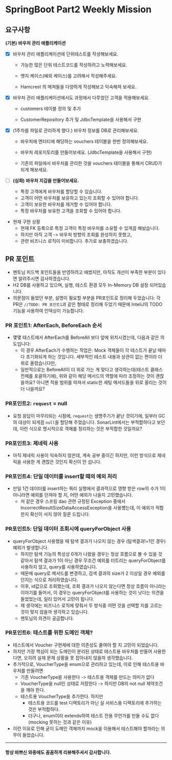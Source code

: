 # SpringBoot Part2 Weekly Mission

## 요구사항

**(기본)** **바우처 관리 애플리케이션**

- [x] 바우처 관리 애플리케이션에 단위테스트를 작성해보세요.

  - 가능한 많은 단위 테스트코드를 작성하려고 노력해보세요.

  - 엣지 케이스(예외 케이스)를 고려해서 작성해주세요.

  - Hamcrest 의 메쳐들을 다양하게 작성해보고 익숙해져 보세요.

- [x] 바우처 관리 애플리케이션에서도 과정에서 다루었던 고객을 적용해보세요.

  - customers 테이블 정의 및 추가

  - CustomerRepository 추가 및 JdbcTemplate을 사용해서 구현

- [x] (1주차를 파일로 관리하게 했다.) 바우처 정보를 DB로 관리해보세요.

  - 바우처에 엔터티에 해당하는 vouchers 테이블을 한번 정의해보세요.

  - 바우처 레포지토리를 만들어보세요. (JdbcTemplate을 사용해서 구현)

  - 기존의 파일에서 바우처를 관리한 것을 vouchers 테이블을 통해서 CRUD가 되게 해보세요.

- [ ] **(심화)** **바우처 지갑을 만들어보세요.**
  - 특정 고객에게 바우처를 할당할 수 있습니다.
  - 고객이 어떤 바우처를 보유하고 있는지 조회할 수 있어야 합니다.
  - 고객이 보유한 바우처를 제거할 수 있어야 합니다.
  - 특정 바우처를 보유한 고객을 조회할 수 있어야 합니다.
- 현재 구현 상황
  - 현재 FK 등록으로 특정 고객이 특정 바우처를 소유할 수 있게끔 해놨습니다.
  - 하지만 아직 고객 -> 바우처 방향의 조회를 완성하지 못했고,
  - 관련 비즈니스 로직이 미비합니다. 추가로 보충하겠습니다.



## PR 포인트

- 멘토님 피드백 포인트들을 반영하려고 애썼지만, 아직도 개선이 부족한 부분이 있다면 알려주시면 감사하겠습니다.
- H2 DB를 사용하고 있으며, 실행, 테스트 환경 모두 In-Memory DB 설정 되어있습니다.
- 의문점이 들었던 부분, 설명이 필요할 부분을 PR포인트로 정리해 두었습니다: 각 PR은 `//TODO: PR 포인트1`과 같은 형태로 정리해 두었기 때문에 InteliJ의 TODO 기능을 사용하여 인덱싱이 가능합니다.



### PR 포인트1: AfterEach, BeforeEach 순서

- 몇몇 테스트에서 AfterEach를 BeforeAll 보다 앞에 위치시켰는데, 다음과 같은 의도입니다:
  - 이 경우 AfterEach가 수행하는 작업은: Mock 객체들이 각 테스트가 끝날 때마다 초기화되게 하는 것입니다.
    세부적인 테스트 내용과 상관이 없는 편이라 더 위로 올렸습니다만,
  - 일반적으로는 BeforeAll이 더 위로 가는 게 맞다고 생각하는데(테스트 클래스 전체를 포괄하기에),
    위와 같이 해당 메서드의 역할에 따라 조정하는 것이 괜찮을까요? 아니면 적용 범위를 따져서 static한 세팅 메서드들을 위로 올리는 것이 더 나을까요?



### PR포인트2: `request` = null

- 요청 응답이 마무리되는 시점에, `request`는 생명주기가 끝난 것이기에, 일부러 GC의 대상이 되게끔 `null`을 할당해 주었습니다. SonarLint에서는 부적합하다고 보던데, 이런 식으로 명시적으로 객체를 정리하는 것은 부적합한 것일까요?



### PR포인트3: 제네릭 사용

- 아직 제네릭 사용이 익숙하지 않은데, 계속 공부 중이긴 하지만, 이런 방식으로 제네릭을 사용한 게 괜찮은 것인지 확신이 안 섭니다.



### PR포인트4: 단일 데이터를 insert할 때의 예외 처리

- 만일 1건 데이터를 insert하는 쿼리 실행에서 결과적으로 영향 받은 row의 수가 1이 아니라면 예외를 던져야 할 지, 어떤 예외가 나을지 고민했습니다.
  - 저 같은 경우 스프링 dao 관련 규정된 Exception 중에서 IncorrectResultSizeDataAccessException을 사용헀는데, 이 예외가 적합한지 확신이 서지 않아 질문 드립니다.



### PR포인트5: 단일 데이터 조회시에 queryForObject 사용

- queryForObject 사용했을 때 탐색 결과가 나오지 않는 경우 (탐색결과!=1인 경우) 예외가 발생합니다.
  - 하지만 탐색 기능의 특성상 0개가 나왔을 경우는 정상 흐름으로 볼 수 있을 것 같아서 탐색 결과가 1이 아닌 경우 무조건 예외를 터트리는 queryForObject를 사용하지 않고, query를 사용하였습니다.
  - 때문에 query로 메서드를 변경하고, 검색 결과의 size가 2 이상일 경우 예외를 던지는 식으로 처리하였습니다.
  - 이후, id값으로 조회했는데, 조회 결과가 나오지 않는다면 정상 흐름이 아니라는 이야기를 들어서, 이 경우는 queryForObject를 사용하는 것이 낫다는 의견을 들었었는데, 일리 있어서 고민이 됩니다.
  - 제 생각에는 비즈니스 로직에 맞춰서 두 방식중 어떤 것을 선택할 지를 고르는 것이 맞지 않을까 생각하고 있습니다.
  - 멘토님의 의견이 궁금합니다.



### PR포인트6: 테스트를 위한 도메인 객체?

- 테스트에서 Voucher 구현체에 대한 의존성도 줄여야 할 지 고민이 되었습니다.
- 하지만 가장 핵심이 되는 도메인이 분리된 상태로 테스트용 바우처를 만들어 사용한다면, 오히려 실제 문제 상황을 못 잡아내지 않을까 생각했습니다.
- 추가적으로, VoucherType을 enum으로 관리하고 있는데, 이로 인해 테스트용 바우처를 만들려면
  - 기존 VoucherType을 사용한다 -> 테스트용 객체를 만드는 의미가 없다
  - VoucherType을 null인 상태로 저장한다 -> 하지만 DB의 not null 제약조건을 깨야 한다.
  - 테스트용 VoucherType을 추가한다. 하지만
    - 테스트용 코드를 test 디렉토리가 아닌 실 서비스용 디렉토리에 추가하는 것은 부적합하다.
    - 더구나, enum이라 extends하여 테스트 전용 무언가를 만들 수도 없다(mocking 못하는 것과 같은 이유)
- 이런 이유로 인해 굳이 도메인 객체까지 mock을 이용해서 테스트해야 할까라는 의무이 들었습니다.

------

#### 항상 바쁘신 와중에도 꼼꼼하게 리뷰해주셔서 감사합니다.